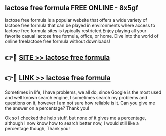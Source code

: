 ## lactose free formula FREE ONLINE - 8x5gf

lactose free formula is a popular website that offers a wide variety of lactose free formula that can be played in environments where access to lactose free formula sites is typically restricted,Enjoy playing all your favorite casual lactose free formula, office, or home. Dive into the world of online freelactose free formula without downloads!

## 👉🔴 [SITE >> lactose free formula](http://news.freeplayer.one?title=lactose_free_formula&ref=FRRE)

## 👉🔴 [LINK >> lactose free formula](http://news.freeplayer.one?title=lactose_free_formula&ref=FREE)

Sometimes in life, I have problems, we all do, since Google is the most used and well known search engine, I sometimes search my problems and questions on it, however I am not sure how reliable is it. Can you give me the answer on a percentage? Thank you!

Ok so I checked the help stuff, but none of it gives me a percentage, although I now know how to search better now, I would still like a percentage though, Thank you!